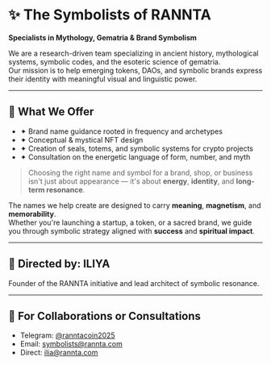 # ✨ The Symbolists of RANNTA  
**Specialists in Mythology, Gematria & Brand Symbolism**

We are a research-driven team specializing in ancient history, mythological systems, symbolic codes, and the esoteric science of gematria.  
Our mission is to help emerging tokens, DAOs, and symbolic brands express their identity with meaningful visual and linguistic power.

---

## 🔮 What We Offer

- ✦ Brand name guidance rooted in frequency and archetypes  
- ✦ Conceptual & mystical NFT design  
- ✦ Creation of seals, totems, and symbolic systems for crypto projects  
- ✦ Consultation on the energetic language of form, number, and myth  

> Choosing the right name and symbol for a brand, shop, or business isn't just about appearance — it's about **energy**, **identity**, and **long-term resonance**.

The names we help create are designed to carry **meaning**, **magnetism**, and **memorability**.  
Whether you're launching a startup, a token, or a sacred brand, we guide you through symbolic strategy aligned with **success** and **spiritual impact**.

---

## 🎯 Directed by: ILIYA  
Founder of the RANNTA initiative and lead architect of symbolic resonance.

---

## 💬 For Collaborations or Consultations
- Telegram: [@ranntacoin2025](https://t.me/ranntacoin2025)  
- Email: symbolists@rannta.com  
- Direct: ilia@rannta.com  
